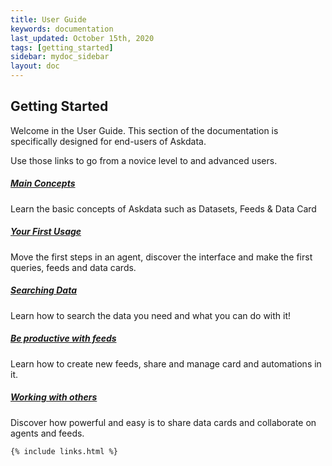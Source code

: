 ```yaml
---
title: User Guide
keywords: documentation
last_updated: October 15th, 2020
tags: [getting_started]
sidebar: mydoc_sidebar
layout: doc
---
```


## Getting Started

Welcome in the User Guide. This section of the documentation is specifically designed for end-users of Askdata.

Use those links to go from a novice level to and advanced users.

##### [Main Concepts](/docs/main-concepts)

Learn the basic concepts of Askdata such as Datasets, Feeds & Data Card

##### [Your First Usage](/docs/your-first-usage)

Move the first steps in an agent, discover the interface and make the first queries, feeds and data cards.

##### [Searching Data](/docs/searching-data)

Learn how to search the data you need and what you can do with it!

##### [Be productive with feeds](/docs/be-productive-with-feeds)

Learn how to create new feeds, share and manage card and automations in it.

##### [Working with others](/docs/working-with-others)

Discover how powerful and easy is to share data cards and collaborate on agents and feeds.




    {% include links.html %}

    